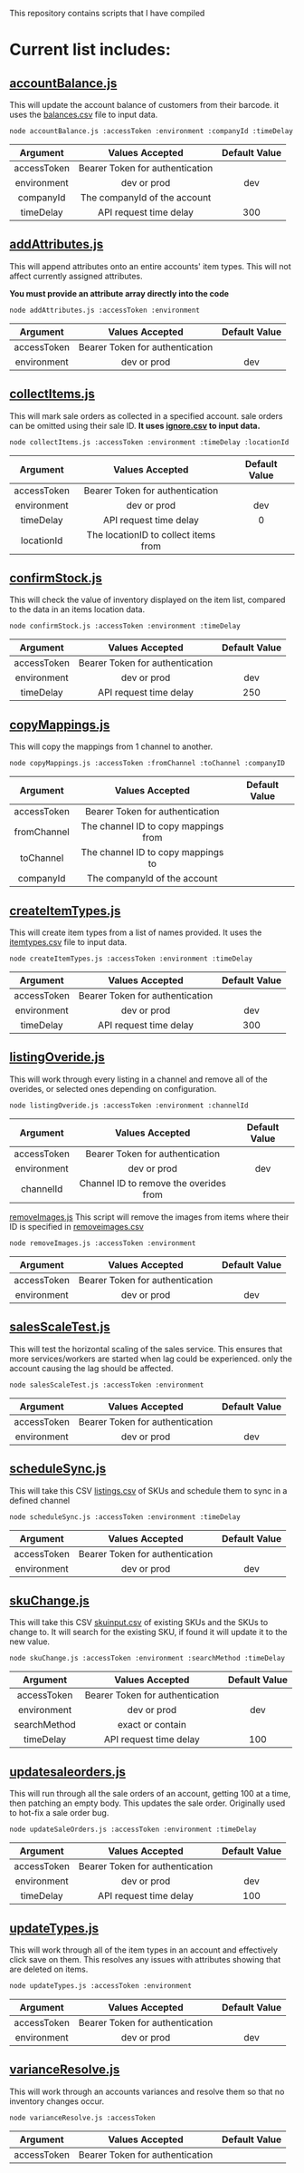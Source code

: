 This repository contains scripts that I have compiled

Current list includes:
===
[accountBalance.js](https://github.com/N4NO1/script/blob/main/Stokly-Scripts/accountBalance.js)
---
This will update the account balance of customers from their barcode.  it uses the [balances.csv](https://github.com/N4NO1/script/blob/main/Stokly-Scripts/Input%20CSVs/balances.csv) file to input data.

```node
node accountBalance.js :accessToken :environment :companyId :timeDelay
```
|Argument|Values Accepted|Default Value|
|:---:|:---:|:---:|
|accessToken|Bearer Token for authentication|
|environment|dev or prod|dev|
|companyId|The companyId of the account|
|timeDelay|API request time delay|300

[addAttributes.js](https://github.com/N4NO1/script/blob/main/Stokly-Scripts/addAttributes.js)
---
This will append attributes onto an entire accounts' item types.  This will not affect currently assigned attributes.

**You must provide an attribute array directly into the code**

```node
node addAttributes.js :accessToken :environment
```
|Argument|Values Accepted|Default Value|
|:---:|:---:|:---:|
|accessToken|Bearer Token for authentication|
|environment|dev or prod|dev|



[collectItems.js](https://github.com/N4NO1/script/blob/main/Stokly-Scripts/Collectitems.js)
---
This will mark sale orders as collected in a specified account.  sale orders can be omitted using their sale ID.  **It uses [ignore.csv](https://github.com/N4NO1/script/blob/main/Stokly-Scripts/Input%20CSVs/ignore.csv) to input data.**

```node
node collectItems.js :accessToken :environment :timeDelay :locationId
```
|Argument|Values Accepted|Default Value|
|:---:|:---:|:---:|
|accessToken|Bearer Token for authentication|
|environment|dev or prod|dev|
|timeDelay|API request time delay|0
|locationId|The locationID to collect items from|

[confirmStock.js](https://github.com/N4NO1/script/blob/main/Stokly-Scripts/confirmStock.js)
---
This will check the value of inventory displayed on the item list, compared to the data in an items location data.

```node
node confirmStock.js :accessToken :environment :timeDelay
```
|Argument|Values Accepted|Default Value|
|:---:|:---:|:---:|
|accessToken|Bearer Token for authentication|
|environment|dev or prod|dev|
|timeDelay|API request time delay|250

[copyMappings.js](https://github.com/N4NO1/script/blob/main/Stokly-Scripts/copyMappings.js)
---
This will copy the mappings from 1 channel to another. 

```node
node copyMappings.js :accessToken :fromChannel :toChannel :companyID
```
|Argument|Values Accepted|Default Value|
|:---:|:---:|:---:|
|accessToken|Bearer Token for authentication|
|fromChannel|The channel ID to copy mappings from|
|toChannel|The channel ID to copy mappings to|
|companyId|The companyId of the account|

[createItemTypes.js](https://github.com/N4NO1/script/blob/main/Stokly-Scripts/createItemTypes.js)
---
This will create item types from a list of names provided. It uses the [itemtypes.csv](https://github.com/N4NO1/script/blob/main/Stokly-Scripts/Input%20CSVs/itemtypes.csv) file to input data.

```node
node createItemTypes.js :accessToken :environment :timeDelay
```
|Argument|Values Accepted|Default Value|
|:---:|:---:|:---:|
|accessToken|Bearer Token for authentication|
|environment|dev or prod|dev|
|timeDelay|API request time delay|300|

[listingOveride.js](https://github.com/N4NO1/script/blob/main/Stokly-Scripts/listingoveride.js)
---
This will work through every listing in a channel and remove all of the overides, or selected ones depending on configuration.

```node
node listingOveride.js :accessToken :environment :channelId
```
|Argument|Values Accepted|Default Value|
|:---:|:---:|:---:|
|accessToken|Bearer Token for authentication|
|environment|dev or prod|dev|
|channelId|Channel ID to remove the overides from|

[removeImages.js](https://github.com/N4NO1/script/blob/main/Stokly-Scripts/removeimages.js)
This script will remove the images from items where their ID is specified in [removeimages.csv](https://github.com/N4NO1/script/blob/main/Stokly-Scripts/Input%20CSVs/removeimages.csv) 

```node
node removeImages.js :accessToken :environment
```
|Argument|Values Accepted|Default Value|
|:---:|:---:|:---:|
|accessToken|Bearer Token for authentication|
|environment|dev or prod|dev|

[salesScaleTest.js](https://github.com/N4NO1/script/blob/main/Stokly-Scripts/salesScaleTest.js)
---
This will test the horizontal scaling of the sales service. This ensures that more services/workers are started when lag could be experienced. only the account causing the lag should be affected.

```node
node salesScaleTest.js :accessToken :environment
```
|Argument|Values Accepted|Default Value|
|:---:|:---:|:---:|
|accessToken|Bearer Token for authentication|
|environment|dev or prod|dev|

[scheduleSync.js](https://github.com/N4NO1/script/blob/main/Stokly-Scripts/scheduleSync.js)
---
This will take this CSV [listings.csv](https://github.com/N4NO1/script/blob/main/Stokly-Scripts/Input%20CSVs/listings.csv) of SKUs and schedule them to sync in a defined channel

```node
node scheduleSync.js :accessToken :environment :timeDelay
```
|Argument|Values Accepted|Default Value|
|:---:|:---:|:---:|
|accessToken|Bearer Token for authentication|
|environment|dev or prod|dev|

[skuChange.js](https://github.com/N4NO1/script/blob/main/Stokly-Scripts/skuchange.js)
---
This will take this CSV [skuinput.csv](https://github.com/N4NO1/script/blob/main/Stokly-Scripts/Input%20CSVs/skuinput.csv) of existing SKUs and the SKUs to change to.  It will search for the existing SKU, if found it will update it to the new value.

```node
node skuChange.js :accessToken :environment :searchMethod :timeDelay
```
|Argument|Values Accepted|Default Value|
|:---:|:---:|:---:|
|accessToken|Bearer Token for authentication|
|environment|dev or prod|dev|
|searchMethod|exact or contain|
|timeDelay|API request time delay|100|

[updatesaleorders.js](https://github.com/N4NO1/script/blob/main/Stokly-Scripts/updatesaleorders.js)
---
This will run through all the sale orders of an account, getting 100 at a time, then patching an empty body.  This updates the sale order.  Originally used to hot-fix a sale order bug.

```node
node updateSaleOrders.js :accessToken :environment :timeDelay
```
|Argument|Values Accepted|Default Value|
|:---:|:---:|:---:|
|accessToken|Bearer Token for authentication|
|environment|dev or prod|dev|
|timeDelay|API request time delay|100|

[updateTypes.js](https://github.com/N4NO1/script/blob/main/Stokly-Scripts/updateTypes.js)
---
This will work through all of the item types in an account and effectively click save on them.  This resolves any issues with attributes showing that are deleted on items.

```node
node updateTypes.js :accessToken :environment
```
|Argument|Values Accepted|Default Value|
|:---:|:---:|:---:|
|accessToken|Bearer Token for authentication|
|environment|dev or prod|dev|

[varianceResolve.js](https://github.com/N4NO1/script/blob/main/Stokly-Scripts/varianceResolve.js)
---
This will work through an accounts variances and resolve them so that no inventory changes occur.

```node
node varianceResolve.js :accessToken
```
|Argument|Values Accepted|Default Value|
|:---:|:---:|:---:|
|accessToken|Bearer Token for authentication|